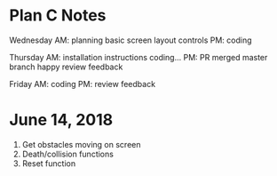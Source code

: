 # Plan C Notes

Wednesday
    AM:
        planning
        basic screen layout
        controls
    PM:
        coding

Thursday
    AM:
        installation instructions
        coding...
    PM:
        PR merged
        master branch happy
        review feedback

Friday
    AM:
        coding
    PM:
        review feedback







# June 14, 2018

1. Get obstacles moving on screen
2. Death/collision functions
3. Reset function
